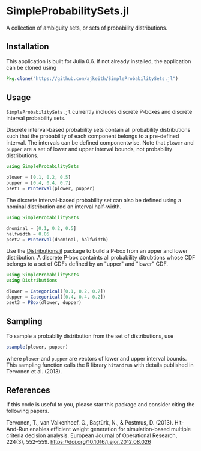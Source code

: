 # SimpleProbabilitySets.jl
A collection of ambiguity sets, or sets of probability distributions. 

## Installation
This application is built for Julia 0.6. If not already installed, the application can be cloned using

```julia
Pkg.clone("https://github.com/ajkeith/SimpleProbabilitySets.jl")
```

## Usage

`SimpleProbabilitySets.jl` currently includes discrete P-boxes and discrete interval probability sets.

Discrete interval-based probability sets contain all probability distributions such that the probability of each component belongs to a pre-defined interval. The intervals can be defined componentwise. Note that `plower` and `pupper` are a set of lower and upper interval bounds, not probability distributions. 

```julia
using SimpleProbabilitySets

plower = [0.1, 0.2, 0.5]
pupper = [0.4, 0.4, 0.7]
pset1 = PInterval(plower, pupper)
```

The discrete interval-based probability set can also be defined using a nominal distribution and an interval half-width. 
 
```julia
using SimpleProbabilitySets

dnominal = [0.1, 0.2, 0.5]
halfwidth = 0.05
pset2 = PInterval(dnominal, halfwidth)
```

Use the [Distributions.jl](https://github.com/JuliaStats/Distributions.jl) package to build a P-box from an upper and lower distribution. A discrete P-box containts all probability ditrubtions whose CDF belongs to a set of CDFs defined by an "upper" and "lower" CDF.

```julia 
using SimpleProbabilitySets
using Distributions

dlower = Categorical([0.1, 0.2, 0.7])
dupper = Categorical([0.4, 0.4, 0.2])
pset3 = PBox(dlower, dupper)
```

## Sampling
To sample a probabiliy distribution from the set of distributions, use

```julia
psample(plower, pupper)
```

where `plower` and `pupper` are vectors of lower and upper interval bounds. This sampling function calls the R library `hitandrun` with details published in Tervonen et al. (2013). 

## References
If this code is useful to you, please star this package and consider citing the following papers.

Tervonen, T., van Valkenhoef, G., Baştürk, N., & Postmus, D. (2013). Hit-And-Run enables efficient weight generation for simulation-based multiple criteria decision analysis. European Journal of Operational Research, 224(3), 552–559. https://doi.org/10.1016/j.ejor.2012.08.026
